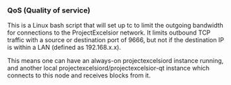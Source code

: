 ### QoS (Quality of service) ###

This is a Linux bash script that will set up tc to limit the outgoing bandwidth for connections to the ProjectExcelsior network. It limits outbound TCP traffic with a source or destination port of 9666, but not if the destination IP is within a LAN (defined as 192.168.x.x).

This means one can have an always-on projectexcelsiord instance running, and another local projectexcelsiord/projectexcelsior-qt instance which connects to this node and receives blocks from it.
